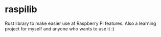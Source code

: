 # raspilib
Rust library to make easier use af Raspberry Pi features. Also a learning project for myself and anyone who wants to use it :)

